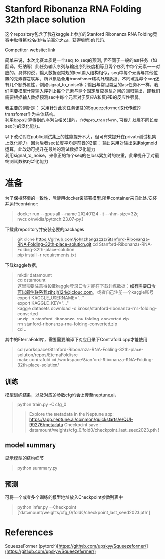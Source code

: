 # Stanford Ribonanza RNA Folding 32th place solution 

这个repository包含了我在kaggle上参加的Stanford Ribonanza RNA Folding竞赛中取得第32名(排名前百分之四，获得银牌)的代码.  

Competiton website: [link](https://www.kaggle.com/competitions/stanford-ribonanza-rna-folding)  

简单来说，本次比赛本质是一个seq_to_seq的预测, 但不同于一般的asr任务（如翻译，归纳等）此任务输入序列与输出序列长度相等且两个序列中每个元素一一对应的。具体的说，输入数据跟常规的text输入结构相似，seq中每个元素与其他位置的元素存在联系，所以很适合用transfomer结构处理数据，不同点是每个seq还有几个额外属性，例如signal_to_noise等；输出与常见类型的asr任务不一样，我们需要模型计算输入序列上每个元素与两个固定反应类型之间的回归输出，即我们需要根据输入数据预测seq中每个元素对于反应A和反应B的反应性强弱。   

我主要的创新是： 
采用针对此次任务该进的Squeezeformer取代传统的transfomer作为主体结构。  
利用bpps计算得到的序列自相关矩阵，作为pro_transform, 可提升处理不同长度seq时的泛化能力。  

以下改动对在public测试集上的性能提升不大，但可有效提升在private测试机集上泛化能力，因为后者seq长度平均是前者的2倍：
输出采用对输出采用sigmoid运算，此改动可提升在最终的测试数据泛化能力  
利用signal_to_noise，来修正的每个seq的在loss累加时的权重，此举提升了对最终测试数据的泛化能力  

# 准备

为了保持环境的一致性，我使用docker来部署模型,所用container来自[此处](https://catalog.ngc.nvidia.com/orgs/nvidia/containers/pytorch),安装并运行container:
> docker run --gpus all --name 20240124  -it --shm-size=32g nvcr.io/nvidia/pytorch:23.07-py3  

下载此repository并安装必要的packages
> git clone https://github.com/johnzhangzzzz/Stanford-Ribonanza-RNA-Folding-32th-place-solution.git
> cd Stanford-Ribonanza-RNA-Folding-32th-place-solution  
> pip install -r requirements.txt  
  
下载kaggle数据,  
> mkdir datamount  
> cd datamount  
这里需要注意得设置kaggle登录口令才能在下载训练数据：如有需要口令可以邮件联系我zjhzjh124@icloud.com，或者自己注册一个kaggle账号  
> export KAGGLE_USERNAME="..."  
> export KAGGLE_KEY="..."  
> kaggle datasets download -d iafoss/stanford-ribonanza-rna-folding-converted  
> unzip -n stanford-ribonanza-rna-folding-converted.zip  
> rm stanford-ribonanza-rna-folding-converted.zip  
> cd ..
> 
其中的EternaFold库，需要需要编译下对应目录下Contrafold.cpp才能使用
> cd /workspace/Stanford-Ribonanza-RNA-Folding-32th-place-solution/repos/EternaFold/src  
> make contrafold
> cd /workspace/Stanford-Ribonanza-RNA-Folding-32th-place-solution/  

## 训练  
模型训练结果，以及对应的参数cfg均会上传至neptune.ai，
> python train.py -C cfg_0
>> Explore the metadata in the Neptune app:
>> https://app.neptune.ai/common/quickstarts/e/QUI-99276/metadata
>> Checkpoint save : datamount/weights/cfg_0/fold0/checkpoint_last_seed2023.pth
! [](fig_1.png)
## model summary
显示模型的结构细节  
> python summary.py


## 预测  
可将一个或者多个训练的模型地址放入Checkpoint参数列表中
> python infer.py --Checkpoint ['datamount/weights/cfg_0/fold0/checkpoint_last_seed2023.pth']




# References
SqueezeFormer (pytorch)[https://github.com/upskyy/Squeezeformer/](https://github.com/upskyy/Squeezeformer/)
